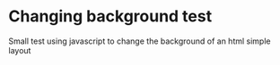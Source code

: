 Changing background test
=============================

Small test using javascript to change the background of an html simple layout
